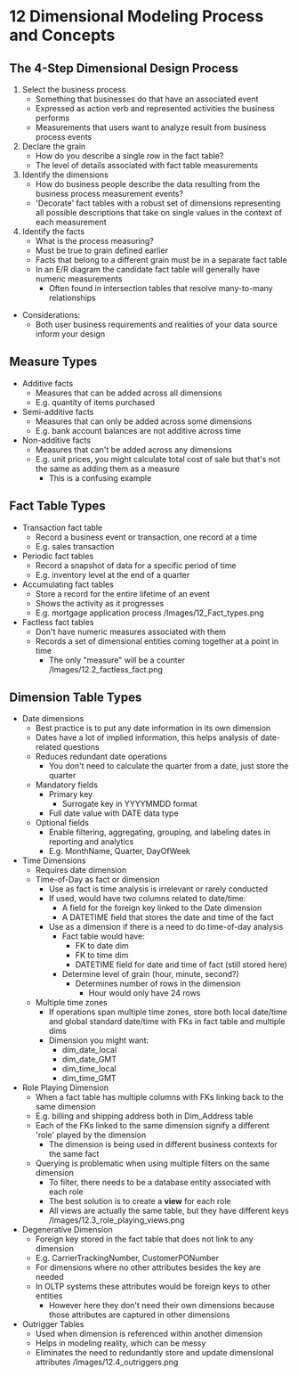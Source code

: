 # 12 Dimensional Modeling Process and Concepts
## The 4-Step Dimensional Design Process
1. Select the business process
	- Something that businesses do that have an associated event
	- Expressed as action verb and represented activities the business performs
	- Measurements that users want to analyze result from business process events
2. Declare the grain
	- How do you describe a single row in the fact table?
	- The level of details associated with fact table measurements
3. Identify the dimensions
	-  How do business people describe the data resulting from the business process measurement events?
	-  'Decorate' fact tables with a robust set of dimensions representing all possible descriptions that take on single values in the context of each measurement
4. Identify the facts
	- What is the process measuring?
	- Must be true to grain defined earlier
	- Facts that belong to a different grain must be in a separate fact table 
	- In an E/R diagram the candidate fact table will generally have numeric measurements
		- Often found in intersection tables that resolve many-to-many relationships
- Considerations:
	- Both user business requirements and realities of your data source inform your design
## Measure Types
- Additive facts
	- Measures that can be added across all dimensions
	- E.g. quantity of items purchased
- Semi-additive facts
	- Measures that can only be added across some dimensions
	- E.g. bank account balances are not additive across time
- Non-additive facts
	- Measures that can't be added across any dimensions
	- E.g. unit prices, you might calculate total cost of sale but that's not the same as adding them as a measure
		- This is a confusing example
## Fact Table Types
- Transaction fact table
	- Record a business event or transaction, one record at a time
	- E.g. sales transaction
- Periodic fact tables
	- Record a snapshot of data for a specific period of time
	- E.g. inventory level at the end of a quarter
- Accumulating fact tables
	- Store a record for the entire lifetime of an event
	- Shows the activity as it progresses
	- E.g. mortgage application process
/Images/12_Fact_types.png
- Factless fact tables
	- Don't have numeric measures associated with them
	- Records a set of dimensional entities coming together at a point in time
		- The only "measure" will be a counter
/Images/12.2_factless_fact.png
## Dimension Table Types
- Date dimensions
	- Best practice is to put any date information in its own dimension
	- Dates have a lot of implied information, this helps analysis of date-related questions
	- Reduces redundant date operations
		- You don't need to calculate the quarter from a date, just store the quarter
	- Mandatory fields
		- Primary key
			- Surrogate key in YYYYMMDD format
		- Full date value with DATE data type
	- Optional fields
		- Enable filtering, aggregating, grouping, and labeling dates in reporting and analytics
		- E.g. MonthName, Quarter, DayOfWeek
- Time Dimensions
	- Requires date dimension
	- Time-of-Day as fact or dimension
		- Use as fact is time analysis is irrelevant or rarely conducted
		- If used, would have two columns related to date/time:
			- A field for the foreign key linked to the Date dimension
			- A DATETIME field that stores the date and time of the fact
		- Use as a dimension if there is a need to do time-of-day analysis
			- Fact table would have:
				- FK to date dim
				- FK to time dim
				- DATETIME field for date and time of fact (still stored here)
			- Determine level of grain (hour, minute, second?)
				- Determines number of rows in the dimension
					- Hour would only have 24 rows
	- Multiple time zones
		- If operations span multiple time zones, store both local date/time and global standard date/time with FKs in fact table and multiple dims
		- Dimension you might want:
			- dim_date_local
			- dim_date_GMT
			- dim_time_local
			- dim_time_GMT
- Role Playing Dimension
	- When a fact table has multiple columns with FKs linking back to the same dimension
	- E.g. billing and shipping address both in Dim_Address table
	- Each of the FKs linked to the same dimension signify a different 'role' played by the dimension
		- The dimension is being used in different business contexts for the same fact
	- Querying is problematic when using multiple filters on the same dimension
		- To filter, there needs to be a database entity associated with each role
		- The best solution is to create a **view** for each role
		- All views are actually the same table, but they have different keys
/Images/12.3_role_playing_views.png
- Degenerative Dimension
	- Foreign key stored in the fact table that does not link to any dimension
	- E.g. CarrierTrackingNumber, CustomerPONumber
	- For dimensions where no other attributes besides the key are needed
	- In OLTP systems these attributes would be foreign keys to other entities 
		- However here they don't need their own dimensions because those attributes are captured in other dimensions
- Outrigger Tables
	- Used when dimension is referenced within another dimension
	- Helps in modeling reality, which can be messy
	- Eliminates the need to redundantly store and update dimensional attributes
/Images/12.4_outriggers.png 

